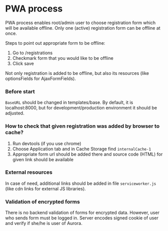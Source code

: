 # PWA process

PWA process enables root/admin user to choose registration form which will be available offline.
Only one (active) registration form can be offline at once.

Steps to point out appropriate form to be offline:
1) Go to /registrations
2) Checkmark form that you would like to be offline
3) Click save

Not only registration is added to be offline, but also its resources (like optionsFields for AjaxFormFields).

### Before start

`BaseURL` should be changed in templates/base. By default, it is localhost:8000, but for development/production environment it should be adjusted.

### How to check that given registration was added by browser to cache?

1) Run devtools (if you use chrome)
2) Choose Application tab and in Cache Storage find `internalCache-1`
3) Appropriate form url should be added there and source code (HTML) for given link should be available

### External resources

In case of need, additional links should be added in file `serviceworker.js` (like cdn links for external JS libraries).

### Validation of encrypted forms

There is no backend validation of forms for encrypted data. However, user who sends form must be logged in.
Server encodes signed cookie of user and verify if she/he is user of Aurora.
